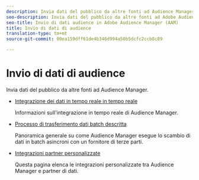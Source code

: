 ```yaml
---
description: Invia dati del pubblico da altre fonti ad Audience Manager.
seo-description: Invia dati del pubblico da altre fonti ad Adobe Audience Manager (AAM).
seo-title: Invio di dati audience in Adobe Audience Manager (AAM)
title: Invio di dati di audience
translation-type: tm+mt
source-git-commit: 00ea159dff61de4b346d994a50b5dcfc2ccb8c89

---
```



# Invio di dati di audience

Invia dati del pubblico da altre fonti ad Audience Manager.

* [Integrazione dei dati in tempo reale in tempo reale](/help/using/integration/sending-audience-data/real-time-data-integration/real-time-tech-specs.md)

   Informazioni sull&#39;integrazione in tempo reale di Audience Manager.

* [Processo di trasferimento dati batch descritta](/help/using/integration/sending-audience-data/batch-data-transfer-explained/batch-data-transfer-explained.md)

   Panoramica generale su come Audience Manager esegue lo scambio di dati in batch asincroni con un fornitore di terze parti.

* [Integrazioni partner personalizzate](/help/using/integration/sending-audience-data/custom-partner-integrations.md)

   Questa pagina elenca le integrazioni personalizzate tra Audience Manager e partner di dati.
